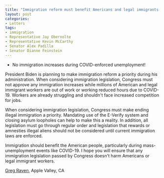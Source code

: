 ```yaml
---
title: "Immigration reform must benefit Americans and legal immigrants!"
layout: post
categories:
- Letters
tags:
- immigration
- Representative Jay Obernolte
- Representative Kevin McCarthy
- Senator Alex Padilla
- Senator Dianne Feinstein
---
```


- No immigration increases during COVID-enforced unemployment!

President Biden is planning to make immigration reform a priority during his administration. When considering immigration legislation, Congress must not approve any immigration increases while millions of American and legal immigrant workers are out of work or working reduced hours due to COVID-19. Workers are already struggling and shouldn't face increased competition for jobs.

When considering immigration legislation, Congress must make ending illegal immigration a priority. Mandating use of the E-Verify system and closing asylum loopholes can help to make this a reality. In addition, all legislation must go through regular order and legislation that rewards or amnesties illegal aliens should not be considered until current immigration laws are enforced.

Immigration should benefit the American people, particularly during mass-unemployment events like COVID-19. I hope you will ensure that any immigration legislation passed by Congress doesn't harm Americans or legal immigrant workers.

[Greg Raven](https://www.gregraven.org/), Apple Valley, CA